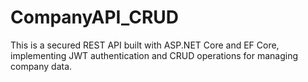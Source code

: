 # CompanyAPI_CRUD

This is a secured REST API built with ASP.NET Core and EF Core, implementing JWT authentication and CRUD operations for managing company data.



